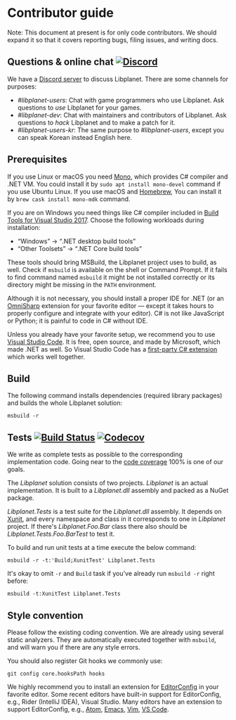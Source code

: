 Contributor guide
=================

Note: This document at present is for only code contributors.
We should expand it so that it covers reporting bugs, filing issues,
and writing docs.


Questions & online chat  [![Discord](https://img.shields.io/discord/539405872346955788.svg?color=7289da&logo=discord&logoColor=white)][Discord server]
-----------------------

We have a [Discord server] to discuss Libplanet.  There are some channels
for purposes:

 -  *#libplanet-users*: Chat with game programmers who use Libplanet.
    Ask questions to *use* Libplanet for your games.
 -  *#libplanet-dev*: Chat with maintainers and contributors of Libplanet.
    Ask questions to *hack* Libplanet and to make a patch for it.
 -  *#libplanet-users-kr*: The same purpose to *#libplanet-users*,
    except you can speak Korean instead English here.

[Discord server]: https://discord.gg/ue9fgc3


Prerequisites
-------------

If you use Linux or macOS you need [Mono], which provides C# compiler and
.NET VM.  You could install it by `sudo apt install mono-devel` command
if you use Ubuntu Linux.  If you use macOS and [Homebrew], You can install
it by `brew cask install mono-mdk` command.

If you are on Windows you need things like C# compiler included in
[Build Tools for Visual Studio 2017][1].  Choose the following workloads
during installation:

 -  <q>Windows</q> → <q>.NET desktop build tools</q>
 -  <q>Other Toolsets</q> → <q>.NET Core build tools</q>

These tools should bring MSBuild, the Libplanet project uses to build, as well.
Check if `msbuild` is available on the shell or Command Prompt.  If it fails
to find command named `msbuild` it might be not installed correctly or its
directory might be missing in the `PATH` environment.

Although it is not necessary, you should install a proper IDE for .NET
(or an [OmniSharp] extension for your favorite editor — except it takes
hours to properly configure and integrate with your editor).
C# is not like JavaScript or Python; it is painful to code in C# without IDE.

Unless you already have your favorite setup, we recommend you to use
[Visual Studio Code].  It is free, open source, and made by Microsoft, which
made .NET as well.  So Visual Studio Code has a [first-party C# extension][2]
which works well together.

[Mono]: https://www.mono-project.com/
[Homebrew]: https://brew.sh/
[OmniSharp]: http://www.omnisharp.net/
[Visual Studio Code]: https://code.visualstudio.com/
[1]: https://visualstudio.microsoft.com/downloads/#build-tools-for-visual-studio-2017
[2]: https://marketplace.visualstudio.com/items?itemName=ms-vscode.csharp


Build
-----

The following command installs dependencies (required library packages) and
builds the whole Libplanet solution:

    msbuild -r


Tests [![Build Status](https://travis-ci.com/planetarium/libplanet.svg?branch=master)][Travis CI] [![Codecov](https://codecov.io/gh/planetarium/libplanet/branch/master/graph/badge.svg)][2]
-----

We write as complete tests as possible to the corresponding implementation code.
Going near to the [code coverage][2] 100% is one of our goals.

The *Libplanet* solution consists of two projects.  *Libplanet* is an actual
implementation.  It is built to a *Libplanet.dll* assembly and packed as
a NuGet package.

*Libplanet.Tests* is a test suite for the *Libplanet.dll* assembly.
It depends on [Xunit], and every namespace and class in it corresponds to
one in *Libplanet* project.  If there's *Libplanet.Foo.Bar* class there also
should be *Libplanet.Tests.Foo.BarTest* to test it.

To build and run unit tests at a time execute the below command:

    msbuild -r -t:'Build;XunitTest' Libplanet.Tests

It's okay to omit `-r` and `Build` task if you've already run `msbuild -r`
right before:

    msbuild -t:XunitTest Libplanet.Tests

[Travis CI]: https://travis-ci.com/planetarium/libplanet
[2]: https://codecov.io/gh/planetarium/libplanet
[Xunit]: https://xunit.github.io/


Style convention
----------------

Please follow the existing coding convention.  We are already using several
static analyzers.  They are automatically executed together with `msbuild`,
and will warn you if there are any style errors.

You should also register Git hooks we commonly use:

    git config core.hooksPath hooks

We highly recommend you to install an extension for [EditorConfig] in your
favorite editor.  Some recent editors have built-in support for EditorConfig,
e.g., Rider (IntelliJ IDEA), Visual Studio.  Many editors have an extension to
support EditorConfig, e.g., [Atom], [Emacs], [Vim], [VS Code].

[EditorConfig]: https://editorconfig.org/
[Atom]: https://atom.io/packages/editorconfig
[Emacs]: https://github.com/editorconfig/editorconfig-emacs
[Vim]: https://github.com/editorconfig/editorconfig-vim
[VS Code]: https://marketplace.visualstudio.com/items?itemName=EditorConfig.EditorConfig
